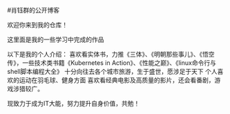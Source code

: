 #肖钰群的公开博客

欢迎你来到我的仓库！

这里面是我的一些学习中完成的作品

以下是我的个人介绍：
喜欢看实体书，力推《三体》、《明朝那些事儿》、《悟空传》，一些技术类书籍《Kubernetes in Action》、《性能之巅》、《linux命令行与shell脚本编程大全》
十分向往去各个城市旅游，生于盛世，愿涉足于天下
个人喜欢的运动在羽毛球、健身方面
喜欢看经典电影及高质量的影片，还会看番剧，游戏涉猎较广。

现致力于成为IT大能，努力提升自身价值，共勉！
